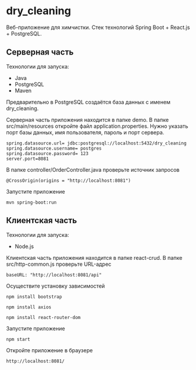 # dry_cleaning

Веб-приложение для химчистки. Стек технологий Spring Boot + React.js + PostgreSQL.

## Серверная часть

Технологии для запуска:
* Java
* PostgreSQL
* Maven

Предварительно в PostgreSQL создаётся база данных с именем dry_cleaning.

Серверная часть приложения находится в папке demo. В папке src/main/resources откройте файл application.properties. Нужно указать порт базы данных, имя пользователя, пароль и порт сервера.  
```
spring.datasource.url= jdbc:postgresql://localhost:5432/dry_cleaning
spring.datasource.username= postgres
spring.datasource.password= 123
server.port=8081
```
В папке controller/OrderController.java проверьте источник запросов

```@CrossOrigin(origins = "http://localhost:8081")```

Запустите приложение

```mvn spring-boot:run```

## Клиентская часть

Технологии для запуска:
* Node.js

Клиентская часть приложения находится в папке react-crud. В папке src/http-common.js проверьте URL-адрес 

```baseURL: "http://localhost:8081/api"```

Осуществите установку зависимостей 

```npm install bootstrap```

```npm install axios```

```npm install react-router-dom```


Запустите приложение

```npm start```

Откройте приложение в браузере 

```http://localhost:8081/```



